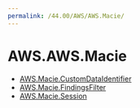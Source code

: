 ```yaml
---
permalink: /44.00/AWS/AWS.Macie/
---
```


# AWS.AWS.Macie



* [AWS.Macie.CustomDataIdentifier](AWS.Macie.CustomDataIdentifier.md)
* [AWS.Macie.FindingsFilter](AWS.Macie.FindingsFilter.md)
* [AWS.Macie.Session](AWS.Macie.Session.md)